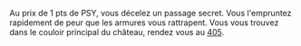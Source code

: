 Au prix de 1 pts de PSY, vous décelez un passage secret. Vous l'empruntez rapidement de peur que les armures vous rattrapent. Vous vous trouvez dans le couloir principal du château, rendez vous au [405](405).